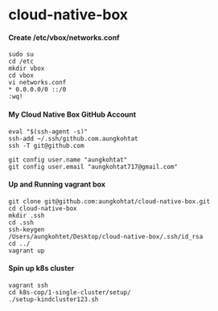 # cloud-native-box

#### Create /etc/vbox/networks.conf
```
sudo su
cd /etc
mkdir vbox
cd vbox
vi networks.conf
* 0.0.0.0/0 ::/0
:wq!
```

#### My Cloud Native Box GitHub Account
```
eval "$(ssh-agent -s)"
ssh-add ~/.ssh/github.com.aungkohtat
ssh -T git@github.com

git config user.name "aungkohtat"
git config user.email "aungkohtat717@gmail.com"
```

#### Up and Running vagrant box
```
git clone git@github.com:aungkohtat/cloud-native-box.git
cd cloud-native-box
mkdir .ssh
cd .ssh
ssh-keygen
/Users/aungkohtet/Desktop/cloud-native-box/.ssh/id_rsa
cd ../
vagrant up
```

#### Spin up k8s cluster
```
vagrant ssh
cd k8s-cop/1-single-cluster/setup/
./setup-kindcluster123.sh
```
